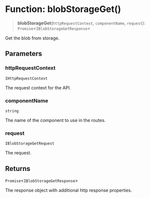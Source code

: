# Function: blobStorageGet()

> **blobStorageGet**(`httpRequestContext`, `componentName`, `request`): `Promise`\<`IBlobStorageGetResponse`\>

Get the blob from storage.

## Parameters

### httpRequestContext

`IHttpRequestContext`

The request context for the API.

### componentName

`string`

The name of the component to use in the routes.

### request

`IBlobStorageGetRequest`

The request.

## Returns

`Promise`\<`IBlobStorageGetResponse`\>

The response object with additional http response properties.
